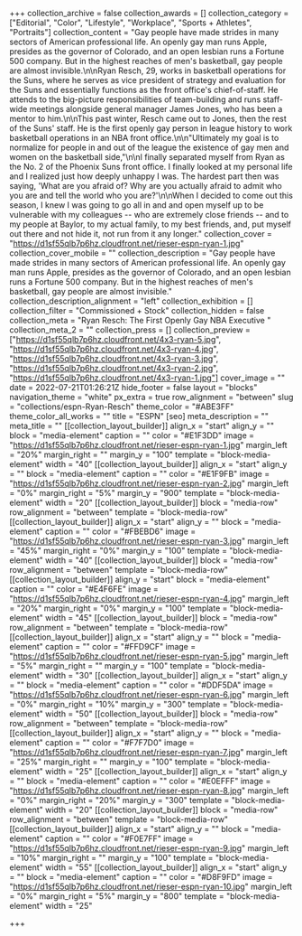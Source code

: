 +++
collection_archive = false
collection_awards = []
collection_category = ["Editorial", "Color", "Lifestyle", "Workplace", "Sports + Athletes", "Portraits"]
collection_content = "Gay people have made strides in many sectors of American professional life. An openly gay man runs Apple, presides as the governor of Colorado, and an open lesbian runs a Fortune 500 company. But in the highest reaches of men's basketball, gay people are almost invisible.\n\nRyan Resch, 29, works in basketball operations for the Suns, where he serves as vice president of strategy and evaluation for the Suns and essentially functions as the front office's chief-of-staff. He attends to the big-picture responsibilities of team-building and runs staff-wide meetings alongside general manager James Jones, who has been a mentor to him.\n\nThis past winter, Resch came out to Jones, then the rest of the Suns' staff. He is the first openly gay person in league history to work basketball operations in an NBA front office.\n\n\"Ultimately my goal is to normalize for people in and out of the league the existence of gay men and women on the basketball side,\"\n\nI finally separated myself from Ryan as the No. 2 of the Phoenix Suns front office. I finally looked at my personal life and I realized just how deeply unhappy I was. The hardest part then was saying, 'What are you afraid of? Why are you actually afraid to admit who you are and tell the world who you are?'\n\nWhen I decided to come out this season, I knew I was going to go all in and and open myself up to be vulnerable with my colleagues -- who are extremely close friends -- and to my people at Baylor, to my actual family, to my best friends, and, put myself out there and not hide it, not run from it any longer."
collection_cover = "https://d1sf55qlb7p6hz.cloudfront.net/rieser-espn-ryan-1.jpg"
collection_cover_mobile = ""
collection_description = "Gay people have made strides in many sectors of American professional life. An openly gay man runs Apple, presides as the governor of Colorado, and an open lesbian runs a Fortune 500 company. But in the highest reaches of men's basketball, gay people are almost invisible."
collection_description_alignment = "left"
collection_exhibition = []
collection_filter = "Commissioned + Stock"
collection_hidden = false
collection_meta = "Ryan Resch: The First Openly Gay NBA Executive "
collection_meta_2 = ""
collection_press = []
collection_preview = ["https://d1sf55qlb7p6hz.cloudfront.net/4x3-ryan-5.jpg", "https://d1sf55qlb7p6hz.cloudfront.net/4x3-ryan-4.jpg", "https://d1sf55qlb7p6hz.cloudfront.net/4x3-ryan-3.jpg", "https://d1sf55qlb7p6hz.cloudfront.net/4x3-ryan-2.jpg", "https://d1sf55qlb7p6hz.cloudfront.net/4x3-ryan-1.jpg"]
cover_image = ""
date = 2022-07-21T01:26:21Z
hide_footer = false
layout = "blocks"
navigation_theme = "white"
px_extra = true
row_alignment = "between"
slug = "collections/espn-Ryan-Resch"
theme_color = "#ABE3FF"
theme_color_all_works = ""
title = "ESPN"
[seo]
meta_description = ""
meta_title = ""
[[collection_layout_builder]]
align_x = "start"
align_y = ""
block = "media-element"
caption = ""
color = "#E1F3DD"
image = "https://d1sf55qlb7p6hz.cloudfront.net/rieser-espn-ryan-1.jpg"
margin_left = "20%"
margin_right = ""
margin_y = "100"
template = "block-media-element"
width = "40"
[[collection_layout_builder]]
align_x = "start"
align_y = ""
block = "media-element"
caption = ""
color = "#E1F9FB"
image = "https://d1sf55qlb7p6hz.cloudfront.net/rieser-espn-ryan-2.jpg"
margin_left = "0%"
margin_right = "5%"
margin_y = "900"
template = "block-media-element"
width = "20"
[[collection_layout_builder]]
block = "media-row"
row_alignment = "between"
template = "block-media-row"
[[collection_layout_builder]]
align_x = "start"
align_y = ""
block = "media-element"
caption = ""
color = "#FBEBD6"
image = "https://d1sf55qlb7p6hz.cloudfront.net/rieser-espn-ryan-3.jpg"
margin_left = "45%"
margin_right = "0%"
margin_y = "100"
template = "block-media-element"
width = "40"
[[collection_layout_builder]]
block = "media-row"
row_alignment = "between"
template = "block-media-row"
[[collection_layout_builder]]
align_y = "start"
block = "media-element"
caption = ""
color = "#E4F6FE"
image = "https://d1sf55qlb7p6hz.cloudfront.net/rieser-espn-ryan-4.jpg"
margin_left = "20%"
margin_right = "0%"
margin_y = "100"
template = "block-media-element"
width = "45"
[[collection_layout_builder]]
block = "media-row"
row_alignment = "between"
template = "block-media-row"
[[collection_layout_builder]]
align_x = "start"
align_y = ""
block = "media-element"
caption = ""
color = "#FFD9CF"
image = "https://d1sf55qlb7p6hz.cloudfront.net/rieser-espn-ryan-5.jpg"
margin_left = "5%"
margin_right = ""
margin_y = "100"
template = "block-media-element"
width = "30"
[[collection_layout_builder]]
align_x = "start"
align_y = ""
block = "media-element"
caption = ""
color = "#DDF5DA"
image = "https://d1sf55qlb7p6hz.cloudfront.net/rieser-espn-ryan-6.jpg"
margin_left = "0%"
margin_right = "10%"
margin_y = "300"
template = "block-media-element"
width = "50"
[[collection_layout_builder]]
block = "media-row"
row_alignment = "between"
template = "block-media-row"
[[collection_layout_builder]]
align_x = "start"
align_y = ""
block = "media-element"
caption = ""
color = "#F7F7D0"
image = "https://d1sf55qlb7p6hz.cloudfront.net/rieser-espn-ryan-7.jpg"
margin_left = "25%"
margin_right = ""
margin_y = "100"
template = "block-media-element"
width = "25"
[[collection_layout_builder]]
align_x = "start"
align_y = ""
block = "media-element"
caption = ""
color = "#E0EFFF"
image = "https://d1sf55qlb7p6hz.cloudfront.net/rieser-espn-ryan-8.jpg"
margin_left = "0%"
margin_right = "20%"
margin_y = "300"
template = "block-media-element"
width = "20"
[[collection_layout_builder]]
block = "media-row"
row_alignment = "between"
template = "block-media-row"
[[collection_layout_builder]]
align_x = "start"
align_y = ""
block = "media-element"
caption = ""
color = "#F0E7FF"
image = "https://d1sf55qlb7p6hz.cloudfront.net/rieser-espn-ryan-9.jpg"
margin_left = "10%"
margin_right = ""
margin_y = "100"
template = "block-media-element"
width = "55"
[[collection_layout_builder]]
align_x = "start"
align_y = ""
block = "media-element"
caption = ""
color = "#D8F9FD"
image = "https://d1sf55qlb7p6hz.cloudfront.net/rieser-espn-ryan-10.jpg"
margin_left = "0%"
margin_right = "5%"
margin_y = "800"
template = "block-media-element"
width = "25"

+++
